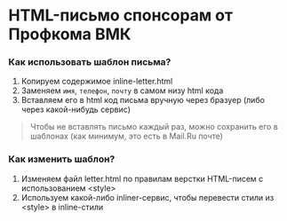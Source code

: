 # HTML-письмо спонсорам от Профкома ВМК
### Как использовать шаблон письма?
1. Копируем содержимое inline-letter.html
2. Заменяем `имя`, `телефон`, `почту` в самом низу html кода
3. Вставляем его в html код письма вручную через бразуер (либо через какой-нибудь сервис)
> Чтобы не вставлять письмо каждый раз, можно сохранить его в шаблонах (как минимум, это есть в Mail.Ru почте)
### Как изменить шаблон?
1. Изменяем файл letter.html по правилам верстки HTML-писем с использованием \<style\>
2. Используем какой-либо inliner-сервис, чтобы перевести стили из \<style\> в inline-стили